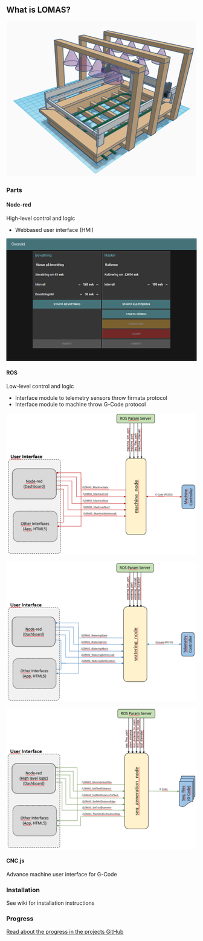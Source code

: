 ## What is LOMAS?
![Prototype](images/Bild1.png)

### Parts
#### Node-red 
High-level control and logic
* Webbased user interface (HMI)

![Prototype](images/HMI.PNG)

#### ROS
Low-level control and logic
* Interface module to telemetry sensors throw firmata protocol
* Interface module to machine throw G-Code protocol

![Prototype](images/machine_node.png)

![Prototype](images/watering_node.png)

![Prototype](images/seq_generation_node.png)

#### CNC.js
Advance machine user interface for G-Code

### Installation
See wiki for installation instructions

### Progress

[Read about the progress in the projects GitHub](blog/blog.md)

